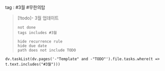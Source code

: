 
tag : #3월 #무한의탑 



> [!todo]-  3월 업데이트 
> ```tasks
> not done
> tags includes #3월    
>
> hide recurrence rule
> hide due date
> path does not include TODO
> ```


```dataviewjs 
dv.taskList(dv.pages('-"Template" and -"TODO"').file.tasks.where(t => t.text.includes("#3월")))
```




